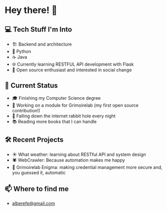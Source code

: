 # Hey there! 👋



## 💻 Tech Stuff I'm Into
- 🏗️ Backend and architecture
- 🐍 Python
- ☕ Java
- 🌐 Currently learning RESTFUL API development with Flask
- 🌱 Open source enthusiast and interested in social change

## 🎯 Current Status
- 🎓 Finishing my Computer Science degree
- 🔭 Working on a module for Grimoirelab (my first open source contribution!)
- 🌱 Falling down the internet rabbit hole every night
- 📚 Reading more books that I can handle

## 🛠️ Recent Projects
- :sunny: What weather: learning about RESTful API and system design
- 🕷️ WebCrawler: Because automation makes me happy
- 🔐 Grimoirelab Enigma: making credential management more secure and, you guessed it, automatic

## 📫 Where to find me
- alberefe@gmail.com
